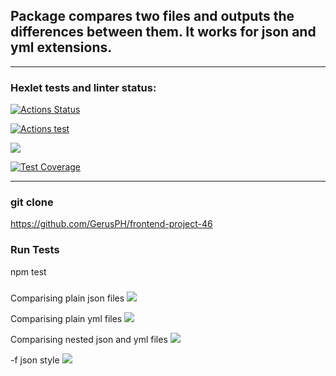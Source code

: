 ## Package compares two files and outputs the differences between them. It works for json and yml extensions.
___
### Hexlet tests and linter status:
[![Actions Status](https://github.com/GerusPH/frontend-project-46/workflows/hexlet-check/badge.svg)](https://github.com/GerusPH/frontend-project-46/actions)


[![Actions test](https://github.com/GerusPH/frontend-project-46/actions/workflows/github-actions-demo.yml/badge.svg)](https://github.com/GerusPH/frontend-project-46/actions/workflows/github-actions-demo.yml)

<a href="https://codeclimate.com/github/GerusPH/frontend-project-46/maintainability"><img src="https://api.codeclimate.com/v1/badges/b1f72ad3b84063944f35/maintainability" /></a>

[![Test Coverage](https://api.codeclimate.com/v1/badges/16ca7a31c326032e24bc/test_coverage)](https://codeclimate.com/github/GerusPh/frontend-project-46/test_coverage)
___
### git clone
https://github.com/GerusPH/frontend-project-46
### Run Tests
npm test
###

Comparising plain json files
<a href="https://asciinema.org/a/Ly9c912nh3kUZdOLViwH2bpcD" target="_blank"><img src="https://asciinema.org/a/Ly9c912nh3kUZdOLViwH2bpcD.svg" /></a>

Comparising plain yml files
<a href="https://asciinema.org/a/1pzwFbSAi3o1o05UMXsf4vqcr" target="_blank"><img src="https://asciinema.org/a/1pzwFbSAi3o1o05UMXsf4vqcr.svg" /></a>

Comparising nested json and yml files
<a href="https://https://asciinema.org/a/JHpwJ7SplnSziunMgf0yYWiv9" target="_blank"><img src="https://asciinema.org/a/JHpwJ7SplnSziunMgf0yYWiv9.svg" /></a>


-f json style
<a href="https://asciinema.org/a/N66DE8fFKNHvU2p9b1PzHUVmv" target="_blank"><img src="https://asciinema.org/a/N66DE8fFKNHvU2p9b1PzHUVmv.svg" /></a>
